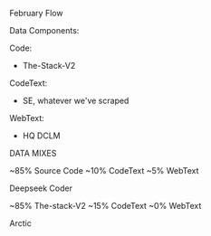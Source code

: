 February Flow

Data Components:

Code:
- The-Stack-V2

CodeText:
- SE, whatever we've scraped

WebText:
- HQ DCLM

DATA MIXES

~85% Source Code
~10% CodeText
~5% WebText

Deepseek Coder

~85% The-stack-V2
~15% CodeText
~0% WebText

Arctic